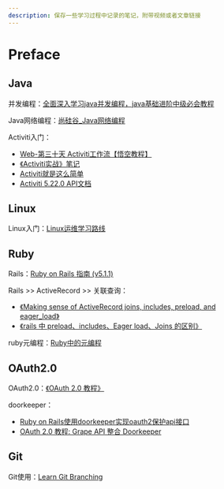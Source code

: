 ```yaml
---
description: 保存一些学习过程中记录的笔记，附带视频或者文章链接
---
```


# Preface

## Java

并发编程：[全面深入学习java并发编程，java基础进阶中级必会教程](https://www.bilibili.com/video/BV1sK41177JB?from=search&seid=5313324472073206935)

Java网络编程：[尚硅谷\_Java网络编程](https://www.bilibili.com/video/BV16J411h7Rd?from=search&seid=10343956130926584696)

Activiti入门：

* [Web-第三十天 Activiti工作流【悟空教程】](https://cloud.tencent.com/developer/article/1178597)
* [《Activiti实战》笔记](https://juejin.im/post/5a4064365188252b145b4560#heading-18)
* [Activiti就是这么简单](https://juejin.im/post/5aafa3eef265da23784015b9)
* [Activiti 5.22.0 API文档](https://www.activiti.org/javadocs/)

## Linux

Linux入门：[Linux运维学习路线](https://edu.aliyun.com/roadmap/linux?spm=5176.13345299.1392477.2.40cff153gYJxr1)

## Ruby

Rails：[Ruby on Rails 指南 \(v5.1.1\)](https://ruby-china.github.io/rails-guides/index.html)

Rails &gt;&gt; ActiveRecord &gt;&gt; 关联查询：

* [《Making sense of ActiveRecord joins, includes, preload, and eager\_load》](https://scoutapm.com/blog/activerecord-includes-vs-joins-vs-preload-vs-eager_load-when-and-where)
* [《rails 中 preload、includes、Eager load、Joins 的区别》](https://blog.csdn.net/weixin_30301183/article/details/96068446?utm_medium=distribute.pc_relevant.none-task-blog-BlogCommendFromMachineLearnPai2-3.nonecase&depth_1-utm_source=distribute.pc_relevant.none-task-blog-BlogCommendFromMachineLearnPai2-3.nonecase)

ruby元编程：[Ruby中的元编程](https://deathking.github.io/metaprogramming-in-ruby/)

## OAuth2.0

OAuth2.0：[《OAuth 2.0 教程》](http://www.ruanyifeng.com/blog/2019/04/oauth_design.html)

doorkeeper：

* [Ruby on Rails使用doorkeeper实现oauth2保护api接口](https://www.embbnux.com/2016/01/26/ruby_on_rails_use_doorkeeper_for_auth2-0_to_protect_api/)
* [OAuth 2.0 教程: Grape API 整合 Doorkeeper](https://ruby-china.org/topics/14656)

## Git

Git使用：[Learn Git Branching](https://learngitbranching.js.org/?locale=zh_CN)

